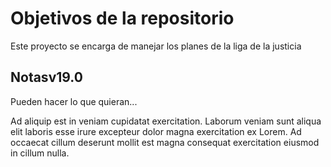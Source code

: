 # Objetivos de la repositorio

Este proyecto se encarga de manejar los planes de la liga de la justicia


## Notasv19.0
Pueden hacer lo que quieran...

Ad aliquip est in veniam cupidatat exercitation. Laborum veniam sunt aliqua elit laboris esse irure excepteur dolor magna exercitation ex Lorem. Ad occaecat cillum deserunt mollit est magna consequat exercitation eiusmod in cillum nulla.